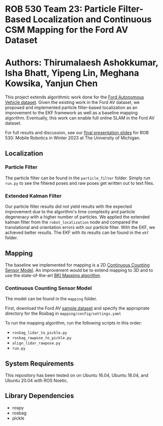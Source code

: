 # ROB 530 Team 23: Particle Filter-Based Localization and Continuous CSM Mapping for the Ford AV Dataset
# Authors: Thirumalaesh Ashokkumar, Isha Bhatt, Yipeng Lin, Meghana Kowsika, Yanjun Chen  
This project extends algorithmic work done for the [Ford Autonomous Vehicle dataset](https://avdata.ford.com/). Given the existing work in the Ford AV dataset, we proposed and implemented particle filter-based localization as an improvement to the EKF framework as well as a baseline mapping algorithm. Eventually, this work can enable full online SLAM in the Ford AV dataset.

For full results and discussion, see our [final presentation slides](https://docs.google.com/presentation/d/1TLR9U1n9wFX8QCuJQftZjpha_fBKxPrHPW6eUaHERZc/edit#slide=id.g2188f2d8693_0_0) for ROB 530: Mobile Robotics in Winter 2023 at The University of Michigan.

## Localization

### Particle Filter
The particle filter can be found in the `particle_filter` folder. Simply run `run.py` to see the filtered poses and raw poses get written out to text files.

### Extended Kalman Filter
Our particle filter results did not yield results with the expected improvement due to the algorithm's time complexity and particle degeneracy with a higher number of particles. We applied the extended kalman filter from the `robot_localization` node and compared the translational and orientation errors with our particle filter. With the EKF, we achieved better results. The EKF with its results can be found in the `ekf` folder.

## Mapping
The baseline we implemented for mapping is a 2D [Continuous Counting Sensor Model](http://robots.stanford.edu/papers/haehnel.em-dynamic-icra03.pdf). An improvement would be to extend mapping to 3D and to use the state-of-the-art [BKI Mapping algorithm](https://github.com/ganlumomo/BKISemanticMapping).

### Continuous Counting Sensor Model
The model can be found in the `mapping` folder.

First, download the Ford AV [sample dataset](https://github.com/Ford/AVData#dataset-download) and specify the appropriate directory for the Rosbag in `mapping/config/settings.yaml`

To run the mapping algorithm, run the following scripts in this order:
* `rosbag_lidar_to_pickle.py`
* `rosbag_rawpose_to_pickle.py`
* `align_lidar_rawpose.py`
* `run.py`

## System Requirements
This repository has been tested on on Ubuntu 16.04, Ubuntu 18.04, and Ubuntu 20.04 with ROS Noetic.

## Library Dependencies
* rospy
* rosbag
* pickle
